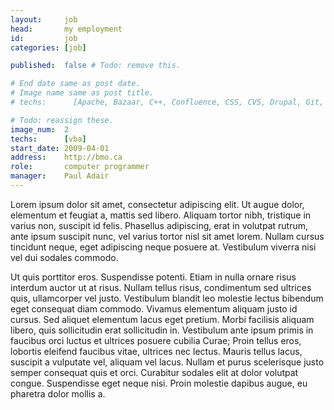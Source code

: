 ```yaml
---
layout:     job
head:       my employment
id:         job
categories: [job]

published:  false # Todo: remove this.

# End date same as post date.
# Image name same as post title.
# techs:      [Apache, Bazaar, C++, Confluence, CSS, CVS, Drupal, Git, HTML5, Java, Javascript, Jekyll, JIRA, jQuery, Linux, Markdown, MySQL, nginx, PHP, Pylons, Python, Ruby, SQLite, Subversion, T-SQL, Unity, VBA, Wordpress, XHTML] # Pick some.

# Todo: reassign these.
image_num:  2
techs:      [vba]
start_date: 2009-04-01
address:    http://bmo.ca
role:       computer programmer
manager:    Paul Adair
---
```

Lorem ipsum dolor sit amet, consectetur adipiscing elit. Ut augue dolor, elementum et feugiat a, mattis sed libero. Aliquam tortor nibh, tristique in varius non, suscipit id felis. Phasellus adipiscing, erat in volutpat rutrum, ante ipsum suscipit nunc, vel varius tortor nisl sit amet lorem. Nullam cursus tincidunt neque, eget adipiscing neque posuere at. Vestibulum viverra nisi vel dui sodales commodo.

Ut quis porttitor eros. Suspendisse potenti. Etiam in nulla ornare risus interdum auctor ut at risus. Nullam tellus risus, condimentum sed ultrices quis, ullamcorper vel justo. Vestibulum blandit leo molestie lectus bibendum eget consequat diam commodo. Vivamus elementum aliquam justo id cursus. Sed aliquet elementum lacus eget pretium. Morbi facilisis aliquam libero, quis sollicitudin erat sollicitudin in. Vestibulum ante ipsum primis in faucibus orci luctus et ultrices posuere cubilia Curae; Proin tellus eros, lobortis eleifend faucibus vitae, ultrices nec lectus. Mauris tellus lacus, suscipit a vulputate vel, aliquam vel lacus. Nullam et purus scelerisque justo semper consequat quis et orci. Curabitur sodales elit at dolor volutpat congue. Suspendisse eget neque nisi. Proin molestie dapibus augue, eu pharetra dolor mollis a.